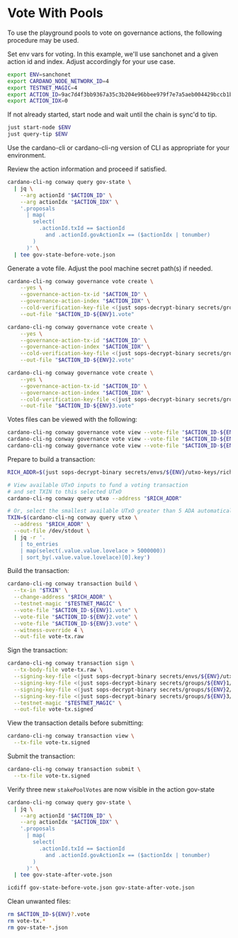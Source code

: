 # Vote With Pools

To use the playground pools to vote on governance actions, the following
procedure may be used.

Set env vars for voting.  In this example, we'll use sanchonet and a given
action id and index.  Adjust accordingly for your use case.
```bash
export ENV=sanchonet
export CARDANO_NODE_NETWORK_ID=4
export TESTNET_MAGIC=4
export ACTION_ID=9ac7d4f3bb9367a35c3b204e96bbee979f7e7a5aeb004429bccb1ba911805a2c
export ACTION_IDX=0
```

If not already started, start node and wait until the chain is sync'd to tip.
```bash
just start-node $ENV
just query-tip $ENV
```

Use the cardano-cli or cardano-cli-ng version of CLI as appropriate for your
environment.

Review the action information and proceed if satisfied.
```bash
cardano-cli-ng conway query gov-state \
  | jq \
    --arg actionId "$ACTION_ID" \
    --arg actionIdx "$ACTION_IDX" \
    '.proposals
      | map(
        select(
          .actionId.txId == $actionId
            and .actionId.govActionIx == ($actionIdx | tonumber)
        )
      )' \
  | tee gov-state-before-vote.json
```

Generate a vote file.  Adjust the pool machine secret path(s) if needed.
```bash
cardano-cli-ng conway governance vote create \
    --yes \
    --governance-action-tx-id "$ACTION_ID" \
    --governance-action-index "$ACTION_IDX" \
    --cold-verification-key-file <(just sops-decrypt-binary secrets/groups/${ENV}1/deploy/${ENV}1-bp-a-1-cold.vkey) \
    --out-file "$ACTION_ID-${ENV}1.vote"

cardano-cli-ng conway governance vote create \
    --yes \
    --governance-action-tx-id "$ACTION_ID" \
    --governance-action-index "$ACTION_IDX" \
    --cold-verification-key-file <(just sops-decrypt-binary secrets/groups/${ENV}2/deploy/${ENV}2-bp-b-1-cold.vkey) \
    --out-file "$ACTION_ID-${ENV}2.vote"

cardano-cli-ng conway governance vote create \
    --yes \
    --governance-action-tx-id "$ACTION_ID" \
    --governance-action-index "$ACTION_IDX" \
    --cold-verification-key-file <(just sops-decrypt-binary secrets/groups/${ENV}3/deploy/${ENV}3-bp-c-1-cold.vkey) \
    --out-file "$ACTION_ID-${ENV}3.vote"
```

Votes files can be viewed with the following:
```bash
cardano-cli-ng conway governance vote view --vote-file "$ACTION_ID-${ENV}1.vote"
cardano-cli-ng conway governance vote view --vote-file "$ACTION_ID-${ENV}2.vote"
cardano-cli-ng conway governance vote view --vote-file "$ACTION_ID-${ENV}3.vote"
```

Prepare to build a transaction:
```bash
RICH_ADDR=$(just sops-decrypt-binary secrets/envs/${ENV}/utxo-keys/rich-utxo.addr)

# View available UTxO inputs to fund a voting transaction
# and set TXIN to this selected UTxO
cardano-cli-ng conway query utxo --address "$RICH_ADDR"

# Or, select the smallest available UTxO greater than 5 ADA automatically with jq:
TXIN=$(cardano-cli-ng conway query utxo \
  --address "$RICH_ADDR" \
  --out-file /dev/stdout \
  | jq -r '.
    | to_entries
    | map(select(.value.value.lovelace > 5000000))
    | sort_by(.value.value.lovelace)[0].key')
```

Build the transaction:
```bash
cardano-cli-ng conway transaction build \
  --tx-in "$TXIN" \
  --change-address "$RICH_ADDR" \
  --testnet-magic "$TESTNET_MAGIC" \
  --vote-file "$ACTION_ID-${ENV}1.vote" \
  --vote-file "$ACTION_ID-${ENV}2.vote" \
  --vote-file "$ACTION_ID-${ENV}3.vote" \
  --witness-override 4 \
  --out-file vote-tx.raw
```

Sign the transaction:
```bash
cardano-cli-ng conway transaction sign \
  --tx-body-file vote-tx.raw \
  --signing-key-file <(just sops-decrypt-binary secrets/envs/${ENV}/utxo-keys/rich-utxo.skey) \
  --signing-key-file <(just sops-decrypt-binary secrets/groups/${ENV}1/no-deploy/${ENV}1-bp-a-1-cold.skey) \
  --signing-key-file <(just sops-decrypt-binary secrets/groups/${ENV}2/no-deploy/${ENV}2-bp-b-1-cold.skey) \
  --signing-key-file <(just sops-decrypt-binary secrets/groups/${ENV}3/no-deploy/${ENV}3-bp-c-1-cold.skey) \
  --testnet-magic "$TESTNET_MAGIC" \
  --out-file vote-tx.signed
```

View the transaction details before submitting:
```bash
cardano-cli-ng conway transaction view \
  --tx-file vote-tx.signed
```

Submit the transaction:
```bash
cardano-cli-ng conway transaction submit \
  --tx-file vote-tx.signed
```

Verify three new `stakePoolVotes` are now visible in the action gov-state
```bash
cardano-cli-ng conway query gov-state \
  | jq \
    --arg actionId "$ACTION_ID" \
    --arg actionIdx "$ACTION_IDX" \
    '.proposals
      | map(
        select(
          .actionId.txId == $actionId
            and .actionId.govActionIx == ($actionIdx | tonumber)
        )
      )' \
  | tee gov-state-after-vote.json

icdiff gov-state-before-vote.json gov-state-after-vote.json
```

Clean unwanted files:
```bash
rm $ACTION_ID-${ENV}?.vote
rm vote-tx.*
rm gov-state-*.json
```
